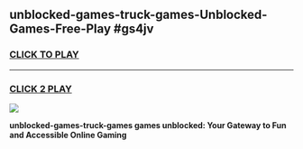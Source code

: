 
## unblocked-games-truck-games-Unblocked-Games-Free-Play #gs4jv
<h3>
<a href="https://us.freeplayer.one?title=unblocked-games-truck-games&ref=9M">CLICK TO PLAY</a></h3>
<hr>

<h3>
<a href="https://us.freeplayer.one?title=unblocked-games-truck-games&ref=9M">CLICK 2 PLAY</a>
  
</h3>

<a href="https://us.freeplayer.one?title=unblocked-games-truck-games&ref=9M"><img src="https://clearcache.store/games.png"></a>


**unblocked-games-truck-games games unblocked: Your Gateway to Fun and Accessible Online Gaming**
